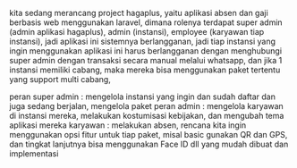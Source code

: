 kita sedang merancang project hagaplus, yaitu aplikasi absen dan gaji berbasis web menggunakan laravel, dimana rolenya terdapat super admin (admin aplikasi hagaplus), admin (instansi), employee (karyawan tiap instansi), jadi aplikasi ini sistemnya berlangganan, jadi tiap instansi yang ingin menggunakan aplikasi ini harus berlangganan dengan menghubungi super admin dengan transaksi secara manual melalui whatsapp, dan jika 1 instansi memiliki cabang, maka mereka bisa menggunakan paket tertentu yang support multi cabang,

peran super admin : mengelola instansi yang ingin dan sudah daftar dan juga sedang berjalan, mengelola paket
peran admin : mengelola karyawan di instansi mereka, melakukan kostumisasi kebijakan, dan mengubah tema aplikasi mereka
karyawan : melakukan absen, rencana kita ingin menggunakan opsi fitur untuk tiap paket, misal basic gunakan QR dan GPS, dan tingkat lanjutnya bisa menggunakan Face ID dll yang mudah dibuat dan implementasi
